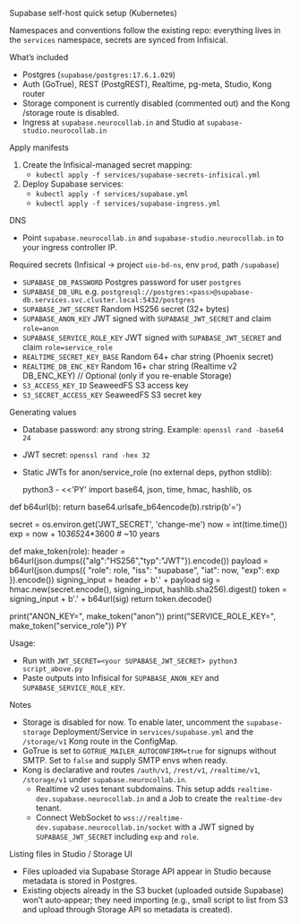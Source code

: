 Supabase self-host quick setup (Kubernetes)

Namespaces and conventions follow the existing repo: everything lives in the `services` namespace, secrets are synced from Infisical.

What’s included
- Postgres (`supabase/postgres:17.6.1.029`)
- Auth (GoTrue), REST (PostgREST), Realtime, pg-meta, Studio, Kong router
- Storage component is currently disabled (commented out) and the Kong /storage route is disabled.
- Ingress at `supabase.neurocollab.in` and Studio at `supabase-studio.neurocollab.in`

Apply manifests
1) Create the Infisical-managed secret mapping:
   - `kubectl apply -f services/supabase-secrets-infisical.yml`
2) Deploy Supabase services:
   - `kubectl apply -f services/supabase.yml`
   - `kubectl apply -f services/supabase-ingress.yml`

DNS
- Point `supabase.neurocollab.in` and `supabase-studio.neurocollab.in` to your ingress controller IP.

Required secrets (Infisical → project `uio-bd-ns`, env `prod`, path `/supabase`)
- `SUPABASE_DB_PASSWORD`             Postgres password for user `postgres`
- `SUPABASE_DB_URL`                  e.g. `postgresql://postgres:<pass>@supabase-db.services.svc.cluster.local:5432/postgres`
- `SUPABASE_JWT_SECRET`              Random HS256 secret (32+ bytes)
- `SUPABASE_ANON_KEY`                JWT signed with `SUPABASE_JWT_SECRET` and claim `role=anon`
- `SUPABASE_SERVICE_ROLE_KEY`        JWT signed with `SUPABASE_JWT_SECRET` and claim `role=service_role`
- `REALTIME_SECRET_KEY_BASE`         Random 64+ char string (Phoenix secret)
- `REALTIME_DB_ENC_KEY`              Random 16+ char string (Realtime v2 DB_ENC_KEY)
// Optional (only if you re-enable Storage)
- `S3_ACCESS_KEY_ID`                 SeaweedFS S3 access key
- `S3_SECRET_ACCESS_KEY`             SeaweedFS S3 secret key

Generating values
- Database password: any strong string. Example: `openssl rand -base64 24`
- JWT secret: `openssl rand -hex 32`
- Static JWTs for anon/service_role (no external deps, python stdlib):

  python3 - <<'PY'
import base64, json, time, hmac, hashlib, os

def b64url(b):
    return base64.urlsafe_b64encode(b).rstrip(b'=')

secret = os.environ.get('JWT_SECRET', 'change-me')
now = int(time.time())
exp = now + 10*365*24*3600  # ~10 years

def make_token(role):
    header = b64url(json.dumps({"alg":"HS256","typ":"JWT"}).encode())
    payload = b64url(json.dumps({
        "role": role,
        "iss": "supabase",
        "iat": now,
        "exp": exp
    }).encode())
    signing_input = header + b'.' + payload
    sig = hmac.new(secret.encode(), signing_input, hashlib.sha256).digest()
    token = signing_input + b'.' + b64url(sig)
    return token.decode()

print("ANON_KEY=", make_token("anon"))
print("SERVICE_ROLE_KEY=", make_token("service_role"))
PY

Usage:
- Run with `JWT_SECRET=<your SUPABASE_JWT_SECRET> python3 script_above.py`
- Paste outputs into Infisical for `SUPABASE_ANON_KEY` and `SUPABASE_SERVICE_ROLE_KEY`.

Notes
- Storage is disabled for now. To enable later, uncomment the `supabase-storage` Deployment/Service in `services/supabase.yml` and the `/storage/v1` Kong route in the ConfigMap.
- GoTrue is set to `GOTRUE_MAILER_AUTOCONFIRM=true` for signups without SMTP. Set to `false` and supply SMTP envs when ready.
- Kong is declarative and routes `/auth/v1`, `/rest/v1`, `/realtime/v1`, `/storage/v1` under `supabase.neurocollab.in`.
  - Realtime v2 uses tenant subdomains. This setup adds `realtime-dev.supabase.neurocollab.in` and a Job to create the `realtime-dev` tenant.
  - Connect WebSocket to `wss://realtime-dev.supabase.neurocollab.in/socket` with a JWT signed by `SUPABASE_JWT_SECRET` including `exp` and `role`.

Listing files in Studio / Storage UI
- Files uploaded via Supabase Storage API appear in Studio because metadata is stored in Postgres.
- Existing objects already in the S3 bucket (uploaded outside Supabase) won’t auto‑appear; they need importing (e.g., small script to list from S3 and upload through Storage API so metadata is created).

